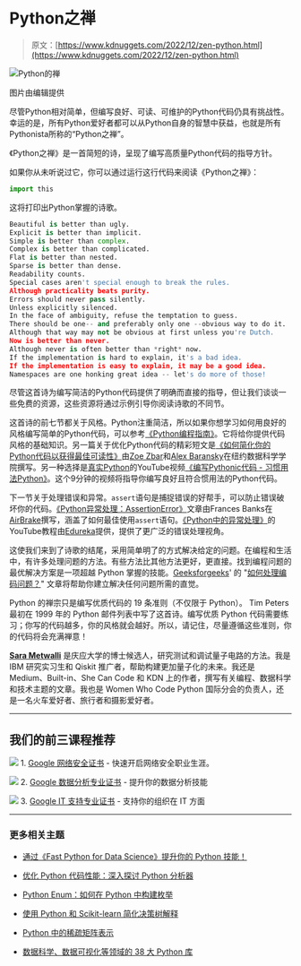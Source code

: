 # Python之禅

> 原文：[https://www.kdnuggets.com/2022/12/zen-python.html](https://www.kdnuggets.com/2022/12/zen-python.html)

![Python的禅](../Images/f4703f3fb9cdc5aa81b6cb4e6a382686.png)

图片由编辑提供

尽管Python相对简单，但编写良好、可读、可维护的Python代码仍具有挑战性。幸运的是，所有Python爱好者都可以从Python自身的智慧中获益，也就是所有Pythonista所称的“Python之禅”。

《Python之禅》是一首简短的诗，呈现了编写高质量Python代码的指导方针。

如果你从未听说过它，你可以通过运行这行代码来阅读《Python之禅》：

```py
import this
```

这将打印出Python掌握的诗歌。

```py
Beautiful is better than ugly.
Explicit is better than implicit.
Simple is better than complex.
Complex is better than complicated.
Flat is better than nested.
Sparse is better than dense.
Readability counts.
Special cases aren't special enough to break the rules.
Although practicality beats purity.
Errors should never pass silently.
Unless explicitly silenced.
In the face of ambiguity, refuse the temptation to guess.
There should be one-- and preferably only one --obvious way to do it.
Although that way may not be obvious at first unless you're Dutch.
Now is better than never.
Although never is often better than *right* now.
If the implementation is hard to explain, it's a bad idea.
If the implementation is easy to explain, it may be a good idea.
Namespaces are one honking great idea -- let's do more of those!
```

尽管这首诗为编写简洁的Python代码提供了明确而直接的指导，但让我们谈谈一些免费的资源，这些资源将通过示例引导你阅读诗歌的不同节。

这首诗的前七节都关于风格。Python注重简洁，所以如果你想学习如何用良好的风格编写简单的Python代码，可以参考[《Python编程指南》](https://docs.python-guide.org/writing/style/)。它将给你提供代码风格的基础知识。另一篇关于优化Python代码的精彩短文是[《如何简化你的Python代码以获得最佳可读性》](https://nycdatascience.com/blog/student-works/how-to-simplify-your-python-code-for-optimal-readability/)由[Zoe Zbar](https://nycdatascience.com/blog/author/zoe-zbarnycdatascience-com/)和[Alex Baransky](https://nycdatascience.com/blog/author/alex-baransky/)在纽约数据科学学院撰写。另一种选择是[真实Python](https://realpython.com/)的YouTube视频[《编写Pythonic代码 - 习惯用法Python》](https://www.youtube.com/watch?v=LtKl2JRASlM)。这个9分钟的视频将指导你编写良好且符合惯用法的Python代码。

下一节关于处理错误和异常。`assert`语句是捕捉错误的好帮手，可以防止错误破坏你的代码。[《Python异常处理：AssertionError》](https://blog.airbrake.io/blog/python/python-assertionerror)文章由Frances Banks在[AirBrake](https://www.airbrake.io/)撰写，涵盖了如何最佳使用`assert`语句。[《Python中的异常处理》](https://www.youtube.com/watch?v=NMTEjQ8-AJM)的YouTube教程由[Edureka](https://www.youtube.com/@edurekaIN)提供，提供了更广泛的错误处理视角。

这使我们来到了诗歌的结尾，采用简单明了的方式解决给定的问题。在编程和生活中，有许多处理问题的方法。有些方法比其他方法更好，更直接。找到编程问题的最优解决方案是一项超越 Python 掌握的技能。[Geeksforgeeks](https://www.geeksforgeeks.org/)' 的 "[如何处理编码问题？](https://www.geeksforgeeks.org/how-to-approach-a-coding-problem/)" 文章将帮助你建立解决任何问题所需的直觉。

Python 的禅宗只是编写优质代码的 19 条准则（不仅限于 Python）。 Tim Peters 最初在 1999 年的 Python 邮件列表中写了这首诗。编写优质 Python 代码需要练习；你写的代码越多，你的风格就会越好。所以，请记住，尽量遵循这些准则，你的代码将会充满禅意！

**[Sara Metwalli](https://www.linkedin.com/in/sara-a-metwalli/)** 是庆应大学的博士候选人，研究测试和调试量子电路的方法。我是 IBM 研究实习生和 Qiskit 推广者，帮助构建更加量子化的未来。我还是 Medium、Built-in、She Can Code 和 KDN 上的作者，撰写有关编程、数据科学和技术主题的文章。我也是 Women Who Code Python 国际分会的负责人，还是一名火车爱好者、旅行者和摄影爱好者。

* * *

## 我们的前三课程推荐

![](../Images/0244c01ba9267c002ef39d4907e0b8fb.png) 1\. [Google 网络安全证书](https://www.kdnuggets.com/google-cybersecurity) - 快速开启网络安全职业生涯。

![](../Images/e225c49c3c91745821c8c0368bf04711.png) 2\. [Google 数据分析专业证书](https://www.kdnuggets.com/google-data-analytics) - 提升你的数据分析技能

![](../Images/0244c01ba9267c002ef39d4907e0b8fb.png) 3\. [Google IT 支持专业证书](https://www.kdnuggets.com/google-itsupport) - 支持你的组织在 IT 方面

* * *

### 更多相关主题

+   [通过《Fast Python for Data Science》提升你的 Python 技能！](https://www.kdnuggets.com/2022/06/manning-step-python-game-fast-python-data-science.html)

+   [优化 Python 代码性能：深入探讨 Python 分析器](https://www.kdnuggets.com/2023/02/optimizing-python-code-performance-deep-dive-python-profilers.html)

+   [Python Enum：如何在 Python 中构建枚举](https://www.kdnuggets.com/python-enum-how-to-build-enumerations-in-python)

+   [使用 Python 和 Scikit-learn 简化决策树解释](https://www.kdnuggets.com/2017/05/simplifying-decision-tree-interpretation-decision-rules-python.html)

+   [Python 中的稀疏矩阵表示](https://www.kdnuggets.com/2020/05/sparse-matrix-representation-python.html)

+   [数据科学、数据可视化等领域的 38 大 Python 库](https://www.kdnuggets.com/2020/11/top-python-libraries-data-science-data-visualization-machine-learning.html)
